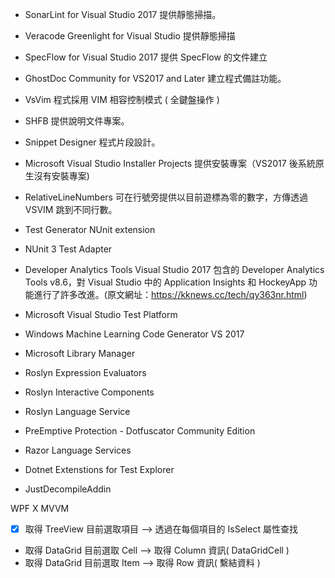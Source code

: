 * SonarLint for Visual Studio 2017
提供靜態掃描。
* Veracode Greenlight for Visual Studio
提供靜態掃描
* SpecFlow for Visual Studio 2017
提供 SpecFlow 的文件建立
* GhostDoc Community for VS2017 and Later
建立程式備註功能。
* VsVim
程式採用 VIM 相容控制模式 ( 全鍵盤操作 )
* SHFB
提供說明文件專案。
* Snippet Designer
程式片段設計。
* Microsoft Visual Studio Installer Projects
提供安裝專案（VS2017 後系統原生沒有安裝專案)
* RelativeLineNumbers
可在行號旁提供以目前遊標為零的數字，方傳透過 VSVIM 跳到不同行數。

* Test Generator NUnit extension
* NUnit 3 Test Adapter
* Developer Analytics Tools
Visual Studio 2017 包含的 Developer Analytics Tools v8.6，對 Visual Studio 中的 Application Insights 和 HockeyApp 功能進行了許多改進。(原文網址：https://kknews.cc/tech/qy363nr.html)

* Microsoft Visual Studio Test Platform
* Windows Machine Learning Code Generator VS 2017
* Microsoft Library Manager
* Roslyn Expression Evaluators
* Roslyn Interactive Components
* Roslyn Language Service
* PreEmptive Protection - Dotfuscator Community Edition
* Razor Language Services
* Dotnet Extenstions for Test Explorer
* JustDecompileAddin




WPF X MVVM
* [x] 取得 TreeView 目前選取項目 --> 透過在每個項目的 IsSelect 屬性查找
* 取得 DataGrid 目前選取 Cell --> 取得 Column 資訊( DataGridCell )
* 取得 DataGrid 目前選取 Item --> 取得 Row 資訊( 繫結資料 )

